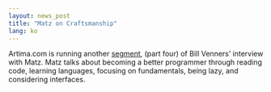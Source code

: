 ```yaml
---
layout: news_post
title: "Matz on Craftsmanship"
lang: ko
---
```


Artima.com is running another [segment][1], (part four) of Bill Venners’
interview with Matz. Matz talks about becoming a better programmer
through reading code, learning languages, focusing on fundamentals,
being lazy, and considering interfaces.



[1]: http://www.artima.com/intv/craft.html 
